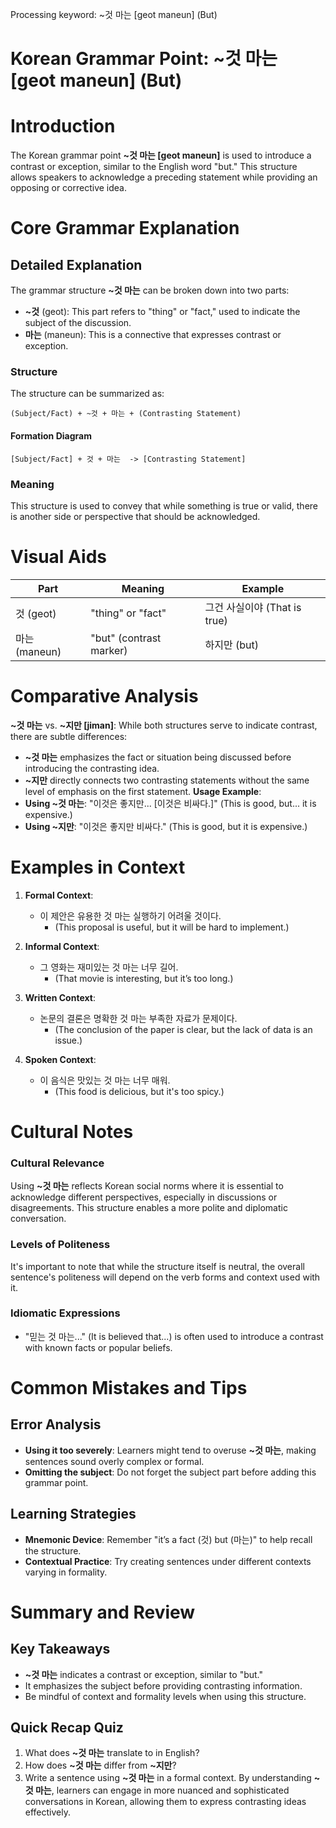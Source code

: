 Processing keyword: ~것 마는 [geot maneun] (But)
# Korean Grammar Point: ~것 마는 [geot maneun] (But)
# Introduction
The Korean grammar point **~것 마는 [geot maneun]** is used to introduce a contrast or exception, similar to the English word "but." This structure allows speakers to acknowledge a preceding statement while providing an opposing or corrective idea. 
# Core Grammar Explanation
## Detailed Explanation
The grammar structure **~것 마는** can be broken down into two parts:
- **~것** (geot): This part refers to "thing" or "fact," used to indicate the subject of the discussion.
- **마는** (maneun): This is a connective that expresses contrast or exception.
### Structure
The structure can be summarized as:
```
(Subject/Fact) + ~것 + 마는 + (Contrasting Statement)
```
#### Formation Diagram
```
[Subject/Fact] + 것 + 마는  -> [Contrasting Statement]
```
### Meaning
This structure is used to convey that while something is true or valid, there is another side or perspective that should be acknowledged.
# Visual Aids
| Part         | Meaning                   | Example              |
|--------------|---------------------------|----------------------|
| 것 (geot)    | "thing" or "fact"        | 그건 사실이야 (That is true) |
| 마는 (maneun)| "but" (contrast marker)   | 하지만 (but)         |
# Comparative Analysis
**~것 마는** vs. **~지만 [jiman]**:
While both structures serve to indicate contrast, there are subtle differences:
- **~것 마는** emphasizes the fact or situation being discussed before introducing the contrasting idea.
- **~지만** directly connects two contrasting statements without the same level of emphasis on the first statement.
**Usage Example**:
- **Using ~것 마는**: "이것은 좋지만... [이것은 비싸다.]" (This is good, but... it is expensive.)
- **Using ~지만**: "이것은 좋지만 비싸다." (This is good, but it is expensive.)
# Examples in Context
1. **Formal Context**:
   - 이 제안은 유용한 것 마는 실행하기 어려울 것이다.
     - (This proposal is useful, but it will be hard to implement.)
   
2. **Informal Context**:
   - 그 영화는 재미있는 것 마는 너무 길어.
     - (That movie is interesting, but it’s too long.)
     
3. **Written Context**:
   - 논문의 결론은 명확한 것 마는 부족한 자료가 문제이다.
     - (The conclusion of the paper is clear, but the lack of data is an issue.)
4. **Spoken Context**:
   - 이 음식은 맛있는 것 마는 너무 매워.
     - (This food is delicious, but it's too spicy.)
# Cultural Notes
### Cultural Relevance
Using **~것 마는** reflects Korean social norms where it is essential to acknowledge different perspectives, especially in discussions or disagreements. This structure enables a more polite and diplomatic conversation.
### Levels of Politeness
It's important to note that while the structure itself is neutral, the overall sentence's politeness will depend on the verb forms and context used with it.
### Idiomatic Expressions
- "믿는 것 마는..." (It is believed that...) is often used to introduce a contrast with known facts or popular beliefs.
# Common Mistakes and Tips
## Error Analysis
- **Using it too severely**: Learners might tend to overuse **~것 마는**, making sentences sound overly complex or formal.
- **Omitting the subject**: Do not forget the subject part before adding this grammar point.
## Learning Strategies
- **Mnemonic Device**: Remember "it’s a fact (것) but (마는)" to help recall the structure.
- **Contextual Practice**: Try creating sentences under different contexts varying in formality.
# Summary and Review
## Key Takeaways
- **~것 마는** indicates a contrast or exception, similar to "but."
- It emphasizes the subject before providing contrasting information.
- Be mindful of context and formality levels when using this structure.
## Quick Recap Quiz
1. What does **~것 마는** translate to in English?
2. How does **~것 마는** differ from **~지만**?
3. Write a sentence using **~것 마는** in a formal context.
By understanding **~것 마는**, learners can engage in more nuanced and sophisticated conversations in Korean, allowing them to express contrasting ideas effectively.
